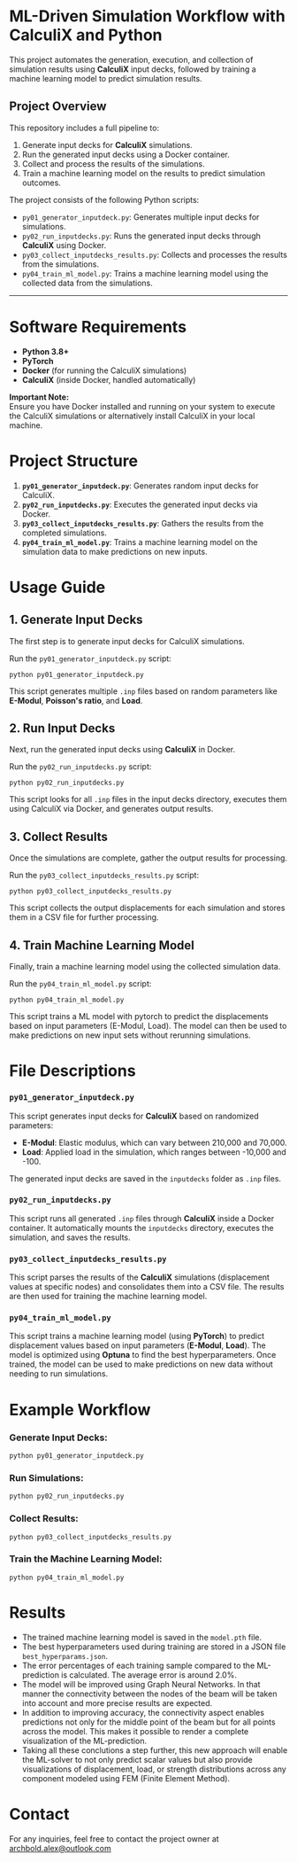 # ML-Driven Simulation Workflow with CalculiX and Python

This project automates the generation, execution, and collection of simulation results using **CalculiX** input decks, followed by training a machine learning model to predict simulation results.

## Project Overview

This repository includes a full pipeline to:

1. Generate input decks for **CalculiX** simulations.
2. Run the generated input decks using a Docker container.
3. Collect and process the results of the simulations.
4. Train a machine learning model on the results to predict simulation outcomes.

The project consists of the following Python scripts:

- `py01_generator_inputdeck.py`: Generates multiple input decks for simulations.
- `py02_run_inputdecks.py`: Runs the generated input decks through **CalculiX** using Docker.
- `py03_collect_inputdecks_results.py`: Collects and processes the results from the simulations.
- `py04_train_ml_model.py`: Trains a machine learning model using the collected data from the simulations.

---

# Software Requirements

- **Python 3.8+**
- **PyTorch**
- **Docker** (for running the CalculiX simulations)
- **CalculiX** (inside Docker, handled automatically)

**Important Note:**  
Ensure you have Docker installed and running on your system to execute the CalculiX simulations or alternatively install CalculiX in your local machine.

# Project Structure

1. **`py01_generator_inputdeck.py`**: Generates random input decks for CalculiX.
2. **`py02_run_inputdecks.py`**: Executes the generated input decks via Docker.
3. **`py03_collect_inputdecks_results.py`**: Gathers the results from the completed simulations.
4. **`py04_train_ml_model.py`**: Trains a machine learning model on the simulation data to make predictions on new inputs.

# Usage Guide

## 1. Generate Input Decks

The first step is to generate input decks for CalculiX simulations.

Run the `py01_generator_inputdeck.py` script:

`python py01_generator_inputdeck.py`

This script generates multiple `.inp` files based on random parameters like **E-Modul**, **Poisson's ratio**, and **Load**.

## 2. Run Input Decks

Next, run the generated input decks using **CalculiX** in Docker.

Run the `py02_run_inputdecks.py` script:

`python py02_run_inputdecks.py`

This script looks for all `.inp` files in the input decks directory, executes them using CalculiX via Docker, and generates output results.

## 3. Collect Results

Once the simulations are complete, gather the output results for processing.

Run the `py03_collect_inputdecks_results.py` script:

`python py03_collect_inputdecks_results.py`

This script collects the output displacements for each simulation and stores them in a CSV file for further processing.

## 4. Train Machine Learning Model

Finally, train a machine learning model using the collected simulation data.

Run the `py04_train_ml_model.py` script:

`python py04_train_ml_model.py`

This script trains a ML model with pytorch to predict the displacements based on input parameters (E-Modul, Load). The model can then be used to make predictions on new input sets without rerunning simulations.

# File Descriptions

### `py01_generator_inputdeck.py`

This script generates input decks for **CalculiX** based on randomized parameters:

- **E-Modul**: Elastic modulus, which can vary between 210,000 and 70,000.
- **Load**: Applied load in the simulation, which ranges between -10,000 and -100.

The generated input decks are saved in the `inputdecks` folder as `.inp` files.

### `py02_run_inputdecks.py`

This script runs all generated `.inp` files through **CalculiX** inside a Docker container. It automatically mounts the `inputdecks` directory, executes the simulation, and saves the results.

### `py03_collect_inputdecks_results.py`

This script parses the results of the **CalculiX** simulations (displacement values at specific nodes) and consolidates them into a CSV file. The results are then used for training the machine learning model.

### `py04_train_ml_model.py`

This script trains a machine learning model (using **PyTorch**) to predict displacement values based on input parameters (**E-Modul**, **Load**). The model is optimized using **Optuna** to find the best hyperparameters. Once trained, the model can be used to make predictions on new data without needing to run simulations.

# Example Workflow

### Generate Input Decks:

`python py01_generator_inputdeck.py`

### Run Simulations:

`python py02_run_inputdecks.py`

### Collect Results:

`python py03_collect_inputdecks_results.py`

### Train the Machine Learning Model:

`python py04_train_ml_model.py`

# Results

- The trained machine learning model is saved in the `model.pth` file.
- The best hyperparameters used during training are stored in a JSON file `best_hyperparams.json`.
- The error percentages of each training sample compared to the ML-prediction is calculated. The average error is around 2.0%.
- The model will be improved using Graph Neural Networks. In that manner the connectivity between the nodes of the beam will be taken into account and more precise results are expected.
- In addition to improving accuracy, the connectivity aspect enables predictions not only for the middle point of the beam but for all points across the model. This makes it possible to render a complete visualization of the ML-prediction.
- Taking all these conclutions a step further, this new approach will enable the ML-solver to not only predict scalar values but also provide visualizations of displacement, load, or strength distributions across any component modeled using FEM (Finite Element Method).

# Contact

For any inquiries, feel free to contact the project owner at archbold.alex@outlook.com
